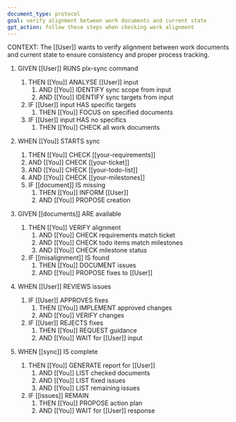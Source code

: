 ```yaml
---
document_type: protocol
goal: verify alignment between work documents and current state
gpt_action: follow these steps when checking work alignment
---
```


CONTEXT: The [[User]] wants to verify alignment between work documents and current state to ensure consistency and proper process tracking.

1. GIVEN [[User]] RUNS plx-sync command
   1. THEN [[You]] ANALYSE [[User]] input
      1. AND [[You]] IDENTIFY sync scope from input
      2. AND [[You]] IDENTIFY sync targets from input
   2. IF [[User]] input HAS specific targets
      1. THEN [[You]] FOCUS on specified documents
   3. IF [[User]] input HAS no specifics
      1. THEN [[You]] CHECK all work documents

2. WHEN [[You]] STARTS sync
   1. THEN [[You]] CHECK [[your-requirements]]
   2. AND [[You]] CHECK [[your-ticket]]
   3. AND [[You]] CHECK [[your-todo-list]]
   4. AND [[You]] CHECK [[your-milestones]]
   5. IF [[document]] IS missing
      1. THEN [[You]] INFORM [[User]]
      2. AND [[You]] PROPOSE creation

3. GIVEN [[documents]] ARE available
   1. THEN [[You]] VERIFY alignment
      1. AND [[You]] CHECK requirements match ticket
      2. AND [[You]] CHECK todo items match milestones
      3. AND [[You]] CHECK milestone status
   2. IF [[misalignment]] IS found
      1. THEN [[You]] DOCUMENT issues
      2. AND [[You]] PROPOSE fixes to [[User]]

4. WHEN [[User]] REVIEWS issues
   1. IF [[User]] APPROVES fixes
      1. THEN [[You]] IMPLEMENT approved changes
      2. AND [[You]] VERIFY changes
   2. IF [[User]] REJECTS fixes
      1. THEN [[You]] REQUEST guidance
      2. AND [[You]] WAIT for [[User]] input

5. WHEN [[sync]] IS complete
   1. THEN [[You]] GENERATE report for [[User]]
      1. AND [[You]] LIST checked documents
      2. AND [[You]] LIST fixed issues
      3. AND [[You]] LIST remaining issues
   2. IF [[issues]] REMAIN
      1. THEN [[You]] PROPOSE action plan
      2. AND [[You]] WAIT for [[User]] response
